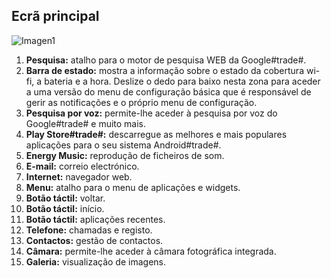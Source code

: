 ## Ecrã principal

![Imagen1](http://static.energysistem.com/images/manuals/42674/56efe623efb17.jpg)

1. **Pesquisa:** atalho para o motor de pesquisa WEB da Google#trade#.
2. **Barra de estado:** mostra a informação sobre o estado da cobertura wi-fi, a bateria e a hora. Deslize o dedo para baixo nesta zona para aceder a uma versão do menu de configuração básica que é responsável de gerir as notificações e o próprio menu de configuração.
3. **Pesquisa por voz:** permite-lhe aceder à pesquisa por voz do Google#trade# e muito mais.
4. **Play Store#trade#:** descarregue as melhores e mais populares aplicações para o seu sistema Android#trade#.
5. **Energy Music:** reprodução de ficheiros de som.
6. **E-mail:** correio electrónico.
7. **Internet:** navegador web.
8. **Menu:** atalho para o menu de aplicações e widgets.
9. **Botão táctil:** voltar.
10. **Botão táctil:** início.
11. **Botão táctil:** aplicações recentes.
12. **Telefone:** chamadas e registo.
13. **Contactos:** gestão de contactos.
14. **Câmara:** permite-lhe aceder à câmara fotográfica integrada.
15. **Galeria:** visualização de imagens.
